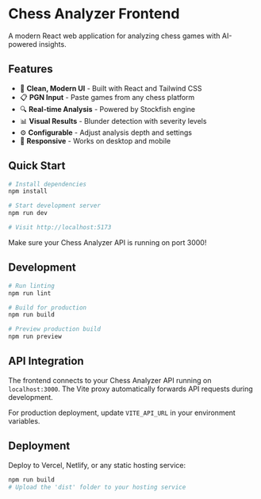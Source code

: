 # Chess Analyzer Frontend

A modern React web application for analyzing chess games with AI-powered insights.

## Features

- 🎨 **Clean, Modern UI** - Built with React and Tailwind CSS
- 📋 **PGN Input** - Paste games from any chess platform
- 🔍 **Real-time Analysis** - Powered by Stockfish engine
- 📊 **Visual Results** - Blunder detection with severity levels
- ⚙️ **Configurable** - Adjust analysis depth and settings
- 📱 **Responsive** - Works on desktop and mobile

## Quick Start

```bash
# Install dependencies
npm install

# Start development server
npm run dev

# Visit http://localhost:5173
```

Make sure your Chess Analyzer API is running on port 3000!

## Development

```bash
# Run linting
npm run lint

# Build for production
npm run build

# Preview production build
npm run preview
```

## API Integration

The frontend connects to your Chess Analyzer API running on `localhost:3000`. The Vite proxy automatically forwards API requests during development.

For production deployment, update `VITE_API_URL` in your environment variables.

## Deployment

Deploy to Vercel, Netlify, or any static hosting service:

```bash
npm run build
# Upload the 'dist' folder to your hosting service
```
